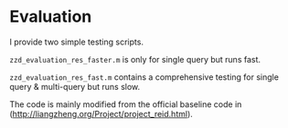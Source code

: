 # Evaluation
I provide two simple testing scripts.

`zzd_evaluation_res_faster.m` is only for single query but runs fast.

`zzd_evaluation_res_fast.m` contains a comprehensive testing for single query & multi-query but runs slow.

The code is mainly modified from the official baseline code in (http://liangzheng.org/Project/project_reid.html).
